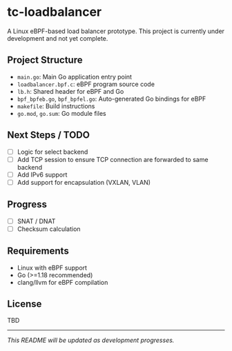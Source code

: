 # tc-loadbalancer
A Linux eBPF-based load balancer prototype. This project is currently under development and not yet complete.

## Project Structure
- `main.go`: Main Go application entry point
- `loadbalancer.bpf.c`: eBPF program source code
- `lb.h`: Shared header for eBPF and Go
- `bpf_bpfeb.go`, `bpf_bpfel.go`: Auto-generated Go bindings for eBPF
- `makefile`: Build instructions
- `go.mod`, `go.sum`: Go module files


## Next Steps / TODO
- [ ] Logic for select backend
- [ ] Add TCP session to ensure TCP connection are forwarded to same backend
- [ ] Add IPv6 support
- [ ] Add support for encapsulation (VXLAN, VLAN)

## Progress
- [ ] SNAT / DNAT
- [ ] Checksum calculation

## Requirements
- Linux with eBPF support
- Go (>=1.18 recommended)
- clang/llvm for eBPF compilation

## License
TBD

---
*This README will be updated as development progresses.*